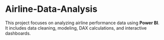 # Airline-Data-Analysis
This project focuses on analyzing airline performance data using **Power BI**.   It includes data cleaning, modeling, DAX calculations, and interactive dashboards.
